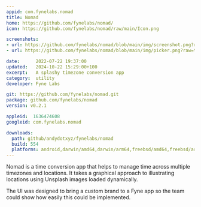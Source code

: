 ```yaml
---
appid: com.fynelabs.nomad
title: Nomad
home: https://github.com/fynelabs/nomad/
icon: https://github.com/fynelabs/nomad/raw/main/Icon.png

screenshots:
- url: https://github.com/fynelabs/nomad/blob/main/img/screenshot.png?raw=true
- url: https://github.com/fynelabs/nomad/blob/main/img/picker.png?raw=true

date:      2022-07-22 19:37:00
updated:   2024-10-22 15:29:00+100
excerpt:   A splashy timezone conversion app
category:  utility
developer: Fyne Labs

git: https://github.com/fynelabs/nomad.git
package: github.com/fynelabs/nomad
version: v0.2.1

appleid:  1636474608
googleid: com.fynelabs.nomad

downloads:
  path: github/andydotxyz/fynelabs/nomad
  build: 554
  platforms: android,darwin/amd64,darwin/arm64,freebsd/amd64,freebsd/arm64,linux/amd64,linux/arm64,windows/amd64
---
```


Nomad is a time conversion app that helps to manage time
across multiple timezones and locations.
It takes a graphical approach to illustrating locations using Unsplash images loaded dynamically.

The UI was designed to bring a custom brand to a Fyne app so the team could show how easily this could be implemented.

